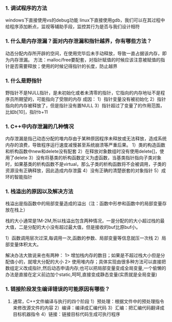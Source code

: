 ### 1. 调试程序的方法
windows下直接使用vs的debug功能
linux下直接使用gdb，我们可以在其过程中给程序添加断点，监视等辅助手段，监控其行为是否与我们设计相符

### 1. 什么是内存泄漏？面对内存泄漏和指针越界，你有哪些方法？
动态分配内存所开辟的空间，在使用完毕后未手动释放，导致一直占据该内存，即为内存泄漏。
方法：malloc/free要配套，对指针赋值的时候应该注意被赋值的指针是否需要释放；使用的时候记得指针的长度，防止越界

### 1. 什么是野指针

野指针不是NULL指针，是未初始化或者未清零的指针，它指向的内存地址不是程序员所期望的，可能指向了受限的内存
成因：
1）指针变量没有被初始化
2）指针指向的内存被释放了，但是指针没有置NULL
3）指针超过了变量了的作用范围，比如b\[10]，指针b+11

### 1. C++中内存泄漏的几种情况
内存泄漏是指己动态分配的堆内存由于某种原因程序未释放或无法释放，造成系统内存的浪费，导致程序运行速度减慢甚至系统崩溃等严重后果。
1）类的构造函数和析构函数中new和delete没有配套
2）在释放对象数组时没有使用delete[]，使用了delete
3）没有将基类的析构函数定义为虚函数，当基类指针指向子类对象时，如果基类的析构函数不是virtual，那么子类的析构函数将不会被调用，子类的资源没有正确释放，因此造成内存泄露
4）没有正确的清楚嵌套的对象指针
5）成环的智能指针

### 1. 栈溢出的原因以及解决方法

栈溢出是指函数中的局部变量造成的溢出（注：函数中形参和函数中的局部变量存放在栈上）

栈的大小通常是1M-2M,所以栈溢出包含两种情况，一是分配的的大小超过栈的最大值，二是分配的大小没有超过最大值，但是接收的buf比原buf小。

1）函数调用层次过深,每调用一次,函数的参数、局部变量等信息就压一次栈
2）局部变量体积太大。

解决办法大致说来也有两种：
1> 增加栈内存的数目；如果是不超过栈大小但是分配值小的，就增大分配的大小
2> 使用堆内存；具体实现由很多种方法可以直接把数组定义改成指针,然后动态申请内存;也可以把局部变量变成全局变量,一个偷懒的办法是直接在定义前边加个static,呵呵,直接变成静态变量(实质就是全局变量)


### 1. 链接阶段发生编译错误的可能原因有哪些？
1. 通常，C++文件编译与执行的四个阶段
1）预处理：根据文件中的预处理指令来修改源文件的内容
2）编译：编译成汇编代码
3）汇编：把汇编代码翻译成目标机器指令
4）链接：链接目标代码生成可执行程序

